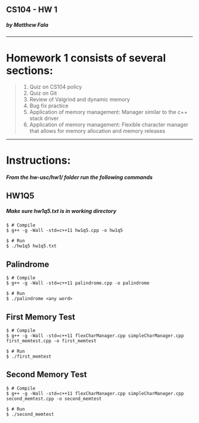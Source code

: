 ## CS104 - HW 1
##### by Matthew Fala
_________

# Homework 1 consists of several sections:

> 1) Quiz on CS104 policy
> 2) Quiz on Git
> 3) Review of Valgrind and dynamic memory
> 4) Bug fix practice
> 4) Application of memory management: Manager similar to the c++ stack driver
> 5) Application of memory management: Flexible character manager that allows for memory allocation and memory releases

_________


# Instructions:
##### From the hw-usc/hw1/ folder run the following commands

## HW1Q5
##### Make sure hw1q5.txt is in working directory
```
$ # Compile
$ g++ -g -Wall -std=c++11 hw1q5.cpp -o hw1q5

$ # Run
$ ./hw1q5 hw1q5.txt
```

## Palindrome
```
$ # Compile
$ g++ -g -Wall -std=c++11 palindrome.cpp -o palindrome

$ # Run
$ ./palindrome <any word>
```

## First Memory Test
```
$ # Compile
$ g++ -g -Wall -std=c++11 flexCharManager.cpp simpleCharManager.cpp first_memtest.cpp -o first_memtest

$ # Run
$ ./first_memtest
```

## Second Memory Test
```
$ # Compile
$ g++ -g -Wall -std=c++11 flexCharManager.cpp simpleCharManager.cpp second_memtest.cpp -o second_memtest

$ # Run
$ ./second_memtest
```

